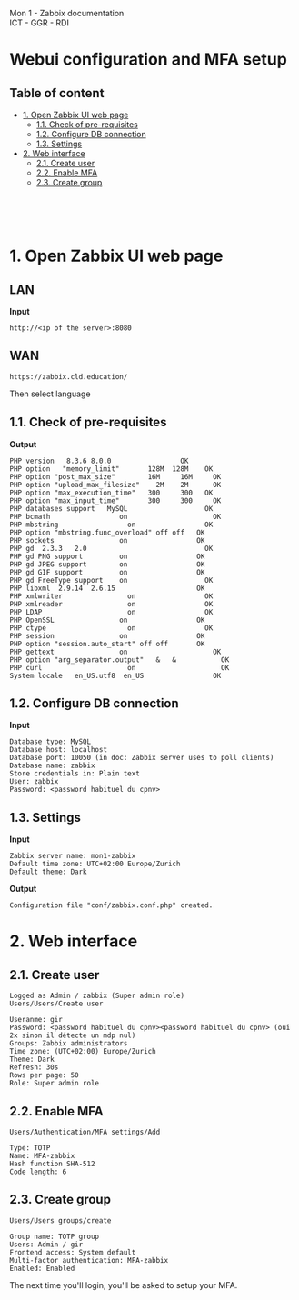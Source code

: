 Mon 1 - Zabbix documentation <br>
ICT - GGR - RDI

# Webui configuration and MFA setup

## Table of content
- [1. Open Zabbix UI web page](#1-open-zabbix-ui-web-page)
  - [1.1. Check of pre-requisites](#11-check-of-pre-requisites)
  - [1.2. Configure DB connection](#12-configure-db-connection)
  - [1.3. Settings](#13-settings)
- [2. Web interface](#2-web-interface)
  - [2.1. Create user](#21-create-user)
  - [2.2. Enable MFA](#22-enable-mfa)
  - [2.3. Create group](#23-create-group)


<br>
<br>
<br>

# 1. Open Zabbix UI web page
## LAN
**Input**
```
http://<ip of the server>:8080
```
## WAN
```
https://zabbix.cld.education/
```

Then select language
## 1.1. Check of pre-requisites
**Output**
```
PHP version	  8.3.6	8.0.0	              OK
PHP option   "memory_limit"	      128M	128M	OK
PHP option "post_max_size"	      16M	  16M	  OK
PHP option "upload_max_filesize"	2M	  2M	  OK
PHP option "max_execution_time"	  300	  300  	OK
PHP option "max_input_time"	      300	  300	  OK
PHP databases support	MySQL                   OK
PHP bcmath	               on		              OK
PHP mbstring	             on                 OK
PHP option "mbstring.func_overload"	off	off	  OK
PHP sockets	               on                 OK
PHP gd	2.3.3	2.0                             OK
PHP gd PNG support	       on                 OK
PHP gd JPEG support	       on                 OK
PHP gd GIF support	       on                 OK
PHP gd FreeType support	   on	                OK
PHP libxml	2.9.14	2.6.15	                  OK
PHP xmlwriter	             on                 OK
PHP xmlreader	             on                 OK
PHP LDAP	                 on                 OK
PHP OpenSSL	               on                 OK
PHP ctype	                 on                 OK
PHP session	               on                 OK
PHP option "session.auto_start"	off	off	      OK
PHP gettext	               on		              OK
PHP option "arg_separator.output"	&	&	        OK
PHP curl	                 on              		OK
System locale	en_US.utf8	en_US	              OK
```

## 1.2. Configure DB connection
**Input**
```
Database type: MySQL
Database host: localhost
Database port: 10050 (in doc: Zabbix server uses to poll clients)
Database name: zabbix
Store credentials in: Plain text
User: zabbix
Password: <password habituel du cpnv>
```

## 1.3. Settings
**Input**
```
Zabbix server name: mon1-zabbix
Default time zone: UTC+02:00 Europe/Zurich
Default theme: Dark
```
**Output**
```
Configuration file "conf/zabbix.conf.php" created.
```

# 2. Web interface
## 2.1. Create user
```
Logged as Admin / zabbix (Super admin role)
Users/Users/Create user

Useranme: gir
Password: <password habituel du cpnv><password habituel du cpnv> (oui 2x sinon il détecte un mdp nul)
Groups: Zabbix administrators
Time zone: (UTC+02:00) Europe/Zurich
Theme: Dark
Refresh: 30s
Rows per page: 50
Role: Super admin role
```

## 2.2. Enable MFA
```
Users/Authentication/MFA settings/Add

Type: TOTP
Name: MFA-zabbix
Hash function SHA-512
Code length: 6
```

## 2.3. Create group
```
Users/Users groups/create

Group name: TOTP group
Users: Admin / gir
Frontend access: System default
Multi-factor authentication: MFA-zabbix
Enabled: Enabled
```
The next time you'll login, you'll be asked to setup your MFA.
